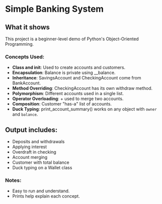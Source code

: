 # Simple Banking System

## What it shows
This project is a beginner-level demo of Python's Object-Oriented Programming.

### Concepts Used:
- **Class and init**: Used to create accounts and customers.
- **Encapsulation**: Balance is private using __balance.
- **Inheritance**: SavingsAccount and CheckingAccount come from BankAccount.
- **Method Overriding**: CheckingAccount has its own withdraw method.
- **Polymorphism**: Different accounts used in a single list.
- **Operator Overloading**: + used to merge two accounts.
- **Composition**: Customer "has-a" list of accounts.
- **Duck Typing**: print_account_summary() works on any object with `owner` and `balance`.

## Output includes:
- Deposits and withdrawals
- Applying interest
- Overdraft in checking
- Account merging
- Customer with total balance
- Duck typing on a Wallet class

### Notes:
- Easy to run and understand.
- Prints help explain each concept.
